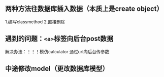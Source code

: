## 两种方法往数据库插入数据（本质上是create object）
1.编写classmethod
2.直接删除

## 遇到的问题：`<a>`标签向后台post数据
解决办法：！！！模仿calculator 通过url向后台传参数

## 中途修改model（更改数据库模型）

